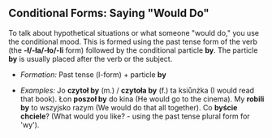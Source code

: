 ## Conditional Forms: Saying "Would Do"

To talk about hypothetical situations or what someone "would do," you use the conditional mood. This is formed using the past tense form of the verb (the **-ł/-ła/-ło/-li** form) followed by the conditional particle **by**. The particle **by** is usually placed after the verb or the subject.

* *Formation:* Past tense (l-form) + particle **by**

* *Examples:* Jo **czytoł by** (m.) / **czytoła by** (f.) ta ksiůnżka (I would read that book). Łon **poszoł by** do kina (He would go to the cinema). My **robili by** to wszyjsko razym (We would do that all together). Co **byście chciele**? (What would you like? - using the past tense plural form for 'wy').